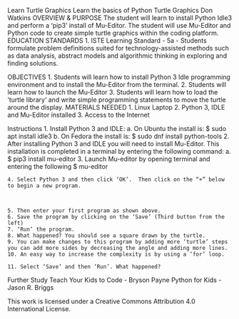 Learn Turtle Graphics
Learn the basics of Python Turtle Graphics
Don Watkins
OVERVIEW & PURPOSE
The student will learn to install Python Idle3 and perform a ‘pip3’ install of Mu-Editor. The student will use Mu-Editor and Python code to create simple turtle graphics within the coding platform. 
EDUCATION STANDARDS
    1. ISTE Learning Standard - 5a - Students formulate problem definitions suited for technology-assisted methods such as data analysis, abstract models and algorithmic thinking in exploring and finding solutions.

OBJECTIVES
    1. Students will learn how to install Python 3 Idle programming environment and to install the Mu-Editor from the terminal.
    2. Students will learn how to launch the Mu-Editor
    3. Students will learn how to load the ‘turtle library’ and write simple programming statements to move the turtle around the display. 
MATERIALS NEEDED
    1. Linux Laptop
    2. Python 3, IDLE and Mu-Editor installed
    3. Access to the Internet


Instructions
    1. Install Python 3 and IDLE: 
        a. On Ubuntu the install is: $ sudo apt install idle3
        b. On Fedora the install is: $ sudo dnf install python-tools
    2. After installing Python 3 and IDLE you will need to install Mu-Editor. This installation is completed in a terminal by entering the following command:
        a. $ pip3 install mu-editor
    3. Launch Mu-editor by opening terminal and entering the following $ mu-editor

    4. Select Python 3 and then click ‘OK’.  Then click on the “+” below to begin a new program.  



    5. Then enter your first program as shown above.
    6. Save the program by clicking on the ‘Save’ (Third button from the left)
    7. ‘Run’ the program. 
    8. What happened? You should see a square drawn by the turtle. 
    9. You can make changes to this program by adding more ‘turtle’ steps you can add more sides by decreasing the angle and adding more lines. 
    10. An easy way to increase the complexity is by using a ‘for’ loop. 

    11. Select ‘Save’ and then ‘Run’. What happened? 
Further Study 
Teach Your Kids to Code - Bryson Payne 
Python for Kids - Jason R. Briggs 



This work is licensed under a Creative Commons Attribution 4.0 International License.

